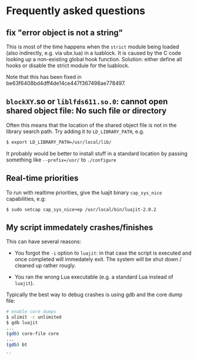 Frequently asked questions
==========================

## fix "error object is not a string"

This is most of the time happens when the `strict` module being loaded
(also indirectly, e.g. via ubx.lua) in a luablock. It is caused by the
C code looking up a non-existing global hook function. Solution:
either define all hooks or disable the strict module for the luablock.

Note that this has been fixed in
be63f6408bd4dff4de14ce447f367498ae778497.


## `blockXY`.so or `liblfds611.so.0`: cannot open shared object file: No such file or directory

Often this means that the location of the shared object file is not in
the library search path. Try adding it to `LD_LIBRARY_PATH`, e.g.

```sh
$ export LD_LIBRARY_PATH=/usr/local/lib/
```

It probably would be better to install stuff in a standard location by
passing something like `--prefix=/usr/` to `./configure`

## Real-time priorities

To run with realtime priorities, give the luajit binary
`cap_sys_nice` capabilities, e.g:

```
$ sudo setcap cap_sys_nice+ep /usr/local/bin/luajit-2.0.2
```

## My script immedately crashes/finishes

This can have several reasons:

* You forgot the `-i` option to `luajit`: in that case the script is
  executed and once completed will immedately exit. The system will be
  shut down / cleaned up rather rougly.

* You ran the wrong Lua executable (e.g. a standard Lua instead of
  `luajit`).

Typically the best way to debug crashes is using gdb and the core dump
file:

```sh
# enable core dumps
$ ulimit -c unlimited
$ gdb luajit
...
(gdb) core-file core
...
(gdb) bt

``


